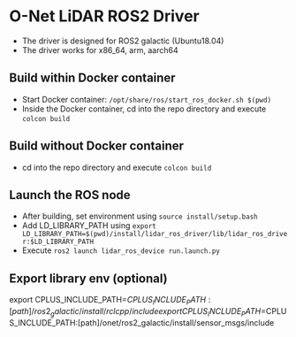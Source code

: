 # O-Net LiDAR ROS2 Driver
* The driver is designed for ROS2 galactic (Ubuntu18.04)
* The driver works for x86_64, arm, aarch64

## Build within Docker container
* Start Docker container: `/opt/share/ros/start_ros_docker.sh $(pwd)`
* Inside the Docker container, cd into the repo directory and execute `colcon build`

## Build without Docker container
* cd into the repo directory and execute `colcon build`

## Launch the ROS node
* After building, set environment using `source install/setup.bash` 
* Add LD_LIBRARY_PATH using `export LD_LIBRARY_PATH=$(pwd)/install/lidar_ros_driver/lib/lidar_ros_driver:$LD_LIBRARY_PATH`
* Execute `ros2 launch lidar_ros_device run.launch.py`

## Export library env (optional)
export CPLUS_INCLUDE_PATH=$CPLUS_INCLUDE_PATH:[path]/ros2_galactic/install/rclcpp/include
export CPLUS_INCLUDE_PATH=$CPLUS_INCLUDE_PATH:[path]/onet/ros2_galactic/install/sensor_msgs/include
